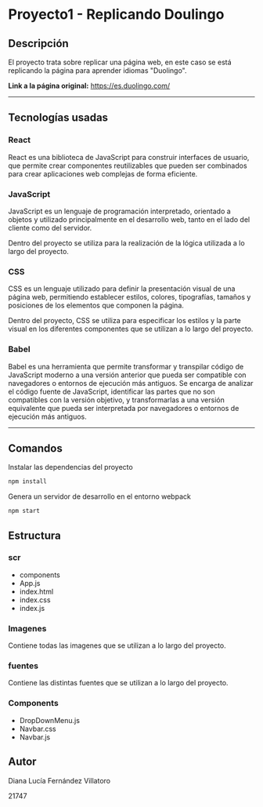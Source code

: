 # Proyecto1 - Replicando Doulingo

## Descripción

El proyecto trata sobre replicar una página web, en este caso se está replicando la página para aprender idiomas "Duolingo".

**Link a la página original:** https://es.duolingo.com/

------------------------------------------------------------------------------------------------------------------------------------------------------------

## Tecnologías usadas

### React

React es una biblioteca de JavaScript para construir interfaces de usuario, que permite crear componentes reutilizables que pueden ser combinados para crear aplicaciones web complejas de forma eficiente.

### JavaScript

JavaScript es un lenguaje de programación interpretado, orientado a objetos y utilizado principalmente en el desarrollo web, tanto en el lado del cliente como del servidor.

Dentro del proyecto se utiliza para la realización de la lógica utilizada a lo largo del proyecto.

### CSS

CSS es un lenguaje utilizado para definir la presentación visual de una página web, permitiendo establecer estilos, colores, tipografías, tamaños y posiciones de los elementos que componen la página.

Dentro del proyecto, CSS se utiliza para especificar los estilos y la parte visual en los diferentes componentes que se utilizan a lo largo del proyecto.

### Babel

Babel es una herramienta que permite transformar y transpilar código de JavaScript moderno a una versión anterior que pueda ser compatible con navegadores o entornos de ejecución más antiguos. Se encarga de analizar el código fuente de JavaScript, identificar las partes que no son compatibles con la versión objetivo, y transformarlas a una versión equivalente que pueda ser interpretada por navegadores o entornos de ejecución más antiguos.

------------------------------------------------------------------------------------------------------------------------------------------------------------

## Comandos
Instalar las dependencias del proyecto
```sh
npm install
```

Genera un servidor de desarrollo en el entorno webpack
```sh
npm start
```

## Estructura

### scr
- components
- App.js
- index.html
- index.css
- index.js

### Imagenes
Contiene todas las imagenes que se utilizan a lo largo del proyecto.

### fuentes
Contiene las distintas fuentes que se utilizan a lo largo del proyecto.

### Components
- DropDownMenu.js
- Navbar.css
- Navbar.js

## Autor
Diana Lucía Fernández Villatoro

21747
